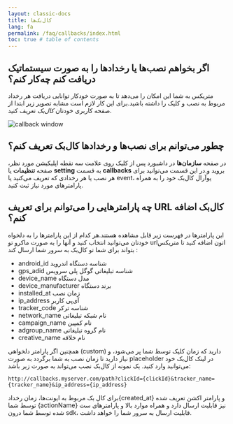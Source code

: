 ```yaml
---
layout: classic-docs
title: کال‌بک‌ها
lang: fa
permalink: /faq/callbacks/index.html
toc: true # table of contents
---
```


## اگر بخواهم نصب‌ها یا رخدادها را به صورت سیستماتیک دریافت کنم چه‌کار کنم؟

متریکس به شما این امکان را می‌دهد تا به صورت خودکار توانایی دریافت هر رخداد مربوط به نصب و کلیک را داشته باشید.برای این کار لازم است مشابه تصویر زیر ابتدا از صفحه کاربری خودتان *کال‌بک* تعریف کنید.

<img src="{{ '/images/set-callback.jpg' | relative_url }}" alt="callback window"/>

## چطور می‌توانم برای نصب‌ها و رخدادها کال‌بک تعریف کنم؟

در صفحه **سازمان‌ها** در داشبورد پس از کلیک روی علامت سه نقطه اپلیکیشن مورد نظر، صفحه **تنظیمات** یا **setting** به قسمت **callbacks** بروید و.در این قسمت می‌توانید برای هر نصب یا هر رخدادی که تعریف می‌کنید یا event، یوآرال کال‌بک خود را به همراه پارامترهای مورد نیاز ثبت کنید.

## چه پارامترهایی را می‌توانم برای تعریف URL کال‌بک اضافه کنم؟

این پارامترها در فهرست زیر قابل مشاهده هستند.هر کدام از این پارامترها را به دلخواه خودتان می‌توانید انتخاب کنید و آنها را به صورت ماکرو تو urlاتون اضافه کنید تا متریکس بتواند برای شما تو کال‌بک به سرور شما ارسال کند :

* android_id شناسه دستگاه اندروید
* gps_adid شناسه تبلیغاتی گوگل پلی سرویس
* device_name مدل دستگاه
* device_manufacturer برند دستگاه
* installed_at زمان نصب
* ip_address آی‌پی کاربر
* tracker_code شناسه ترکر
* network_name نام شبکه تبلیغاتی
* campaign_name نام کمپین
* adgroup_name نام گروه تبلیغاتی
* creative_name نام خلاقه

 

همچنین اگر پارامتر دلخواهی (custom) دارید که زمان کلیک توسط شما پر می‌شود، و نیاز دارید تا زمان نصب به شما برگردد به صورت placeholder در لینک کال‌بک خود می‌توانید وارد کنید.
یک نمونه از کال‌بک نصب می‌تواند به صورت زیر  باشد:

``` 
http://callbacks.myserver.com/path?clickId={clickId}&tracker_name={tracker_name}&ip_address={ip_address}
```

برای کال بک مربوط به ایونت‌ها، زمان رخداد{created_at} و پارامتر اکشن تعریف شده توسط شما {actionName}  نیز قابلیت ارسال دارد و همراه موارد بالا  و پارامترهای ست شده توسط شما درون sdk، قابلیت ارسال به سرور شما را خواهد داشت.

